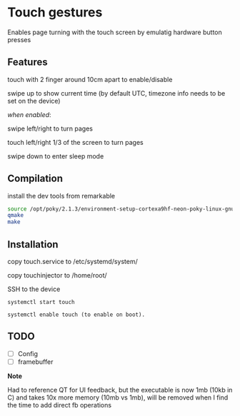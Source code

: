 # Touch gestures

Enables page turning with the touch screen by emulatig hardware button presses


## Features

touch with 2 finger around 10cm apart to enable/disable

swipe up to show current time (by default UTC, timezone info needs to be set on the device)

*when enabled*:

swipe left/right to turn pages

touch left/right 1/3 of the screen to turn pages

swipe down to enter sleep mode


## Compilation

install the dev tools from remarkable

```bash
source /opt/poky/2.1.3/environment-setup-cortexa9hf-neon-poky-linux-gnueabi
qmake
make
```


## Installation

copy touch.service to /etc/systemd/system/

copy touchinjector to /home/root/

SSH to the device

```
systemctl start touch

systemctl enable touch (to enable on boot).
```

## TODO
- [ ] Config
- [ ] framebuffer

**Note**

Had to reference QT for UI feedback, but the executable is now 1mb (10kb in C) and takes 10x more memory (10mb vs 1mb), will be removed when I find the time to add direct fb operations

